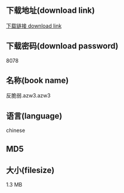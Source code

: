 ## 下载地址(download link)
[下载链接 download link](https://tutu365.netlify.app/?s=%E5%8F%8D%E8%84%86%E5%BC%B1.azw3)

## 下载密码(download password)
8078

## 名称(book name)
反脆弱.azw3.azw3

## 语言(language)
chinese

## MD5


## 大小(filesize)
1.3 MB
